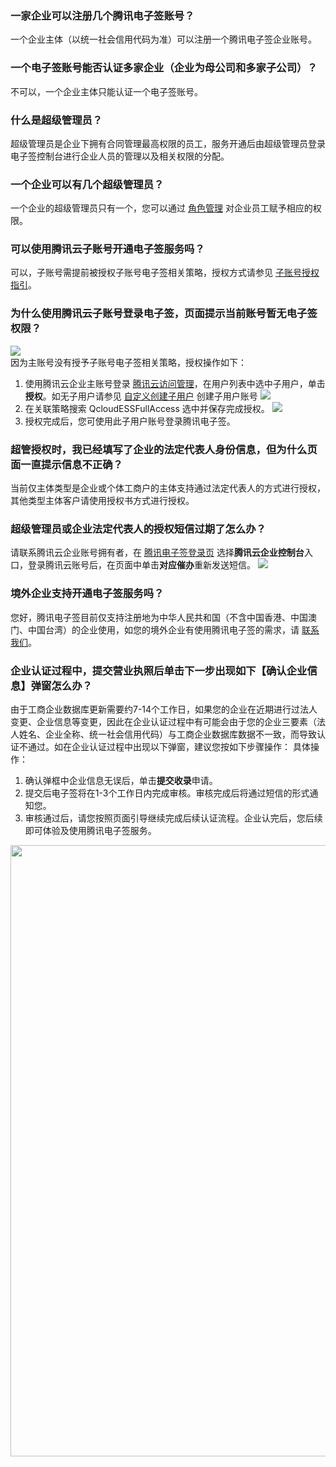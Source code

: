 ### 一家企业可以注册几个腾讯电子签账号？
一个企业主体（以统一社会信用代码为准）可以注册一个腾讯电子签企业账号。

### 一个电子签账号能否认证多家企业（企业为母公司和多家子公司）？
不可以，一个企业主体只能认证一个电子签账号。
 

### 什么是超级管理员？
超级管理员是企业下拥有合同管理最高权限的员工，服务开通后由超级管理员登录电子签控制台进行企业人员的管理以及相关权限的分配。


### 一个企业可以有几个超级管理员？
一个企业的超级管理员只有一个，您可以通过 [角色管理](https://cloud.tencent.com/document/product/1323/61355) 对企业员工赋予相应的权限。

### 可以使用腾讯云子账号开通电子签服务吗？
可以，子账号需提前被授权子账号电子签相关策略，授权方式请参见 [子账号授权指引](https://cloud.tencent.com/document/product/1323/58484#Q13)。

### 为什么使用腾讯云子账号登录电子签，页面提示当前账号暂无电子签权限？
![](https://qcloudimg.tencent-cloud.cn/raw/ecf0b7721d8f2ada3b0f635a6a29bda7.png)     
因为主账号没有授予子账号电子签相关策略，授权操作如下： 
1. 使用腾讯云企业主账号登录 [腾讯云访问管理](https://console.cloud.tencent.com/cam)，在用户列表中选中子用户，单击**授权**。如无子用户请参见 [自定义创建子用户](https://cloud.tencent.com/document/product/598/13674) 创建子用户账号
![](https://qcloudimg.tencent-cloud.cn/raw/039315db6625f7360f7d7a7dae9cc880.png)
2. 在关联策略搜索 QcloudESSFullAccess 选中并保存完成授权。
![](https://qcloudimg.tencent-cloud.cn/raw/a67241370d40761fec5976cc14d6e020.png)    
3. 授权完成后，您可使用此子用户账号登录腾讯电子签。

### 超管授权时，我已经填写了企业的法定代表人身份信息，但为什么页面一直提示信息不正确？
当前仅主体类型是企业或个体工商户的主体支持通过法定代表人的方式进行授权，其他类型主体客户请使用授权书方式进行授权。


### 超级管理员或企业法定代表人的授权短信过期了怎么办？
请联系腾讯云企业账号拥有者，在 [腾讯电子签登录页](https://ess.tencent.cn/login) 选择**腾讯云企业控制台**入口，登录腾讯云账号后，在页面中单击**对应催办**重新发送短信。
![](https://qcloudimg.tencent-cloud.cn/raw/7f889ec2e5e7f8d3710fcc31b2b7c06d.png)

### 境外企业支持开通电子签服务吗？
您好，腾讯电子签目前仅支持注册地为中华人民共和国（不含中国香港、中国澳门、中国台湾）的企业使用，如您的境外企业有使用腾讯电子签的需求，请 [联系我们](https://cloud.tencent.com/document/product/1323/59638)。

### 企业认证过程中，提交营业执照后单击下一步出现如下【确认企业信息】弹窗怎么办？
由于工商企业数据库更新需要约7-14个工作日，如果您的企业在近期进行过法人变更、企业信息等变更，因此在企业认证过程中有可能会由于您的企业三要素（法人姓名、企业全称、统一社会信用代码）与工商企业数据库数据不一致，而导致认证不通过。如在企业认证过程中出现以下弹窗，建议您按如下步骤操作：
具体操作：
1. 确认弹框中企业信息无误后，单击**提交收录**申请。
2. 提交后电子签将在1-3个工作日内完成审核。审核完成后将通过短信的形式通知您。
3. 审核通过后，请您按照页面引导继续完成后续认证流程。企业认完后，您后续即可体验及使用腾讯电子签服务。

<img style="width:978px; max-width: inherit;" src="https://qcloudimg.tencent-cloud.cn/raw/d1402774b56aa7c3523fd0ced6bd3cc1.png" />
